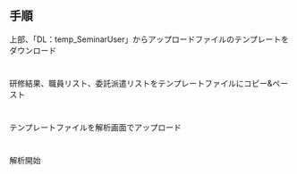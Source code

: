 ## 手順
上部、「DL：temp_SeminarUser」からアップロードファイルのテンプレートをダウンロード
#
研修結果、職員リスト、委託派遣リストをテンプレートファイルにコピー&ペースト
#
テンプレートファイルを解析画面でアップロード
#
解析開始
